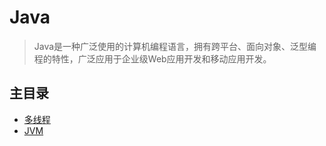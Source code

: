 # Java

> Java是一种广泛使用的计算机编程语言，拥有跨平台、面向对象、泛型编程的特性，广泛应用于企业级Web应用开发和移动应用开发。

## 主目录

- [多线程](./multithreading/README.md)
- [JVM](./JVM/README.md)
